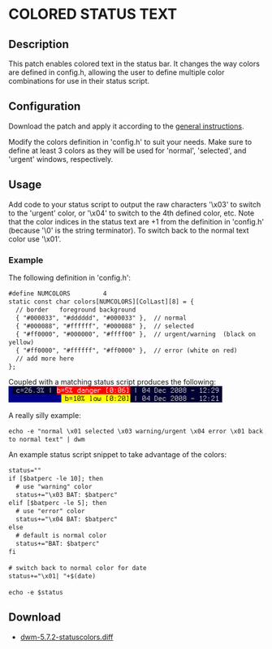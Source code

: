 # COLORED STATUS TEXT #

## Description ##

This patch enables colored text in the status bar.  It changes the way colors are defined in config.h, allowing the user to define multiple color combinations for use in their status script.

## Configuration ##

Download the patch and apply it according to the [general instructions](.).

Modify the colors definition in 'config.h' to suit your needs.  Make sure to define at least 3 colors as they will be used for 'normal', 'selected', and 'urgent' windows, respectively.

## Usage ##

Add code to your status script to output the raw characters '\x03' to switch to the 'urgent' color, or '\x04' to switch to the 4th defined color, etc.  Note that the color indices in the status text are +1 from the definition in 'config.h' (because '\0' is the string terminator).  To switch back to the normal text color use '\x01'.

### Example ###

The following definition in 'config.h':

    #define NUMCOLORS         4
    static const char colors[NUMCOLORS][ColLast][8] = {
      // border   foreground background
      { "#000033", "#dddddd", "#000033" },  // normal
      { "#000088", "#ffffff", "#000088" },  // selected
      { "#ff0000", "#000000", "#ffff00" },  // urgent/warning  (black on yellow)
      { "#ff0000", "#ffffff", "#ff0000" },  // error (white on red)
      // add more here
    };

Coupled with a matching status script produces the following:
  ![Example Colored Status Text](dwm-5.7.2-statuscolors.png)

A really silly example:

    echo -e "normal \x01 selected \x03 warning/urgent \x04 error \x01 back to normal text" | dwm

An example status script snippet to take advantage of the colors:

    status=""
    if [$batperc -le 10]; then
      # use "warning" color
      status+="\x03 BAT: $batperc"
    elif [$batperc -le 5]; then
      # use "error" color
      status+="\x04 BAT: $batperc"
    else
      # default is normal color
      status+="BAT: $batperc"
    fi

    # switch back to normal color for date
    status+="\x01| "+$(date)

    echo -e $status

## Download ##

 * [dwm-5.7.2-statuscolors.diff](dwm-5.7.2-statuscolors.diff)

